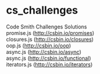 # cs_challenges
 Code Smith Challenges Solutions<br/>
promise.js (http://csbin.io/promises)<br/>
closures.js (http://csbin.io/closures)<br/>
oop.js (http://csbin.io/oop)<br/>
async.js (http://csbin.io/async)<br/>
async.js (http://csbin.io/functional)<br/>
iterators.js (http://csbin.io/iterators)
